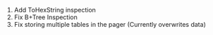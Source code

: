 1. Add ToHexString inspection
1. Fix B+Tree Inspection
1. Fix storing multiple tables in the pager (Currently overwrites data)